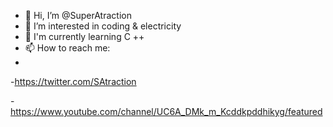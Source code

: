- 👋 Hi, I’m @SuperAtraction
- 👀 I’m interested in coding & electricity 
- 🌱 I'm currently learning C ++ 
- 📫 How to reach me:
- 
-https://twitter.com/SAtraction

-https://www.youtube.com/channel/UC6A_DMk_m_Kcddkpddhikyg/featured 

<!---
SuperAtraction/SuperAtraction is a ✨ special ✨ repository because its `README.md` (this file) appears on your GitHub profile.
You can click the Preview link to take a look at your changes.
--->
